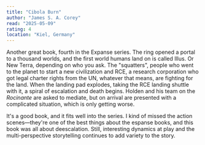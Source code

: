 ```yaml
---
title: "Cibola Burn"
author: "James S. A. Corey"
read: "2025-05-09"
rating: 4
location: "Kiel, Germany"
---
```


Another great book, fourth in the Expanse series.
The ring opened a portal to a thousand worlds, and the first world humans land on is called Illus.
Or New Terra, depending on who you ask.
The "squatters", people who went to the planet to start a new civilization and RCE, a research corporation who got legal charter rights from the UN, whatever that means, are fighting for the land.
When the landing pad explodes, taking the RCE landing shuttle with it, a spiral of escalation and death begins.
Holden and his team on the _Rocinante_ are asked to mediate, but on arrival are presented with a complicated situation, which is only getting worse.

It's a good book, and it fits well into the series.
I kind of missed the action scenes—they're one of the best things about the espanse books, and this book was all about deescalation.
Still, interesting dynamics at play and the multi-perspective storytelling continues to add variety to the story.
